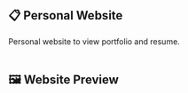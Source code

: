 ## 📋 Personal Website
Personal website to view portfolio and resume.
<br/><br/>


## 🖼 Website Preview

